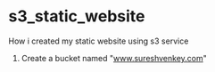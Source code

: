 # s3_static_website
How i created my static website using s3 service  
1. Create a bucket named "www.sureshvenkey.com"
